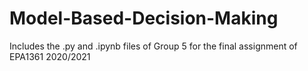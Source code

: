 # Model-Based-Decision-Making
Includes the .py and .ipynb files of Group 5 for the final assignment of EPA1361 2020/2021
